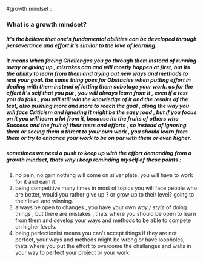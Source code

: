 #growth mindset : 
 

### What is a growth mindset?

##### it's the believe that one's fundamental abilities can be developed through perseverance and effort it's similar to the love of learning.

##### it means when facing *Challenges* you go through them instead of running away or giving up , mistakes can and will mostly happen at first, but its the ability to learn from them and trying out new ways and methods to real your goal. the same thing goes for *Obstacles* when putting effort in dealing with them instead of letting them sabotage your work. as for the *effort* it's self that you put , you will always learn from it , even if a test you do fails , you will still win the knowledge of it and the results of the test, also pushing more and more to reach the goal , along the way you will face *Criticism* and ignoring it might be the easy road , but if you focus on it you will learn a lot from it, because its the fruits of others who Success and the fruit of their tests and efforts , so instead of ignoring them or seeing them a threat to your own work , you should learn from them or try to enhance your work to be on par with them or even higher.

##### sometimes we need a push to keep up with the effort demanding from a growth mindset, thats why i keep reminding myself of these points : 

1. no pain, no gain nothing will come on silver plate, you will have to work for it and earn it. 
2. being competitive many times in most of topics you will face people who are better, would you rather give up ? or grow up to their level? going to their level and winning.
3. always be open to changes , you have your own *way / style* of doing things , but there are mistakes , thats where you should be open to learn from them and develop your ways and methods to be able to compete on higher levels.
4. being perfectionist means you can't accept things if they are not perfect, your ways and methods might be wrong or have loopholes, thats where you put the effort to overcome the challanges and walls in your way to perfect your project or your work.




